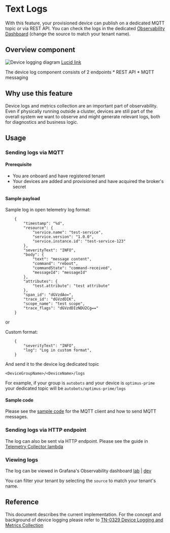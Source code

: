 # Text Logs

With this feature, your provisioned device can publish on a dedicated MQTT topic or via REST API. You can check the logs in the dedicated [Observability Dashboard](https://observability.cityos-dev.woven-planet.tech/grafana/d/569ef518df53e079e43c60b6f2fa95b00fd20b0b/log-collector-logs-per-tenant?orgId=1&from=now-7d&to=now&var-namespace=serverless&var-source=All&var-mystream=All&refresh=5s) (change the source to match your tenant name).


## Overview component
![Device logging diagram](diagrams/device-log.png)
[Lucid link](https://lucid.app/lucidchart/a4ef6d5e-b6af-401e-8c2a-adf291211460/edit?viewport_loc=-370%2C0%2C2333%2C802%2C0_0&invitationId=inv_81cbd3a4-ea18-4e07-9967-2fb132840048)

The device log component consists of 2 endpoints
    * REST API
    * MQTT messaging

## Why use this feature
Device logs and metrics collection are an important part of observability. Even if physically running outside a cluster, devices are still part of the overall system we want to observe and might generate relevant logs, both for diagnostics and business logic.


## Usage
### Sending logs via MQTT
#### Prerequisite
* You are onboard and have registered tenant
* Your devices are added and provisioned and have acquired the broker's secret

#### Sample payload
Sample log in open telemetry log format:
```
    {
        "timestamp": "%d",
        "resource": {
            "service.name": "test-service",
            "service.version": "1.0.0",
            "service.instance.id": "test-service-123"
        },
        "severityText": "INFO",
        "body": {
            "text": "message content",
            "command": "reboot",
            "commandState": "command-received",
            "messageId": "messageId"
        },
        "attributes": {
            "test.attribute": "test attribute"
        },
        "span_id": "dGVzdAo=",
        "trace_id": "dGVzdDIK",
        "scope_name": "test scope",
        "trace_flags": "dGVzdDIzNDU2Cg=="
    }
```

or

Custom format:
```
    {
        "severityText": "INFO",
        "log": "Log in custom format",
    }
```

And send it to the device log dedicated topic

```
<DeviceGroupName>/<DeviceName>/logs
```

For example, if your group is `autobots` and your device is `optimus-prime` your dedicated topic will be `autobots/optimus-prime/logs`

#### Sample code
Please see the [sample code](https://github.com/wp-wcm/city/tree/main/ns/iot/demo/devicelog) for the MQTT client and how to send MQTT messages.

### Sending logs via HTTP endpoint
The log can also be sent via HTTP endpoint. Please see the guide in [Telemetry Collector lambda](https://developer.woven-city.toyota/docs/default/component/telemetry-collector)

### Viewing logs
The log can be viewed in Grafana's Observability dashboard [lab](https://observability.agora-lab.woven-planet.tech/grafana/d/569ef518df53e079e43c60b6f2fa95b00fd20b0b/log-collector-logs-per-tenant?orgId=1&refresh=5s&var-namespace=serverless&var-source=test&var-mystream=All) | [dev](https://observability.cityos-dev.woven-planet.tech/grafana/d/569ef518df53e079e43c60b6f2fa95b00fd20b0b/log-collector-logs-per-tenant?orgId=1&from=now-7d&to=now&var-namespace=serverless&var-source=All&var-mystream=All&refresh=5s)

You can filter your tenant by selecting the `source` to match your tenant's name.

## Reference
This document describes the current implementation. For the concept and background of device logging please refer to [TN-0329 Device Logging and Metrics Collection](https://docs.google.com/document/d/1Klve81-4ktPK7-WLa1BHRjFKTG16hmgMtGDq6AFPEFE/edit#heading=h.5qm13wuvtiz9)
